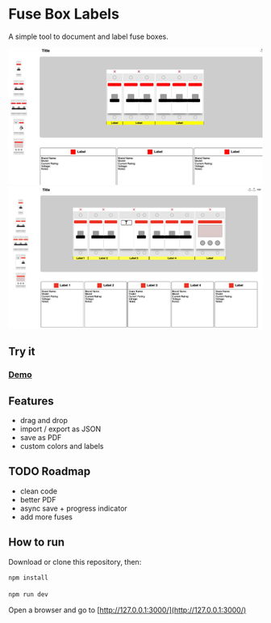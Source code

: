 
# Fuse Box Labels

A simple tool to document and label fuse boxes.

<img src="https://github.com/alexadam/fuse-box-labels/blob/main/imgs/fuse-box-labels.gif?raw=true" width="800">

<img src="https://github.com/alexadam/fuse-box-labels/blob/main/imgs/fuse-box-labels.png?raw=true" width="800">

## Try it

### [Demo](https://alexadam.github.io/demos/fuse-box-labels/index.html)

## Features

 - drag and drop
 - import / export as JSON
 - save as PDF
 - custom colors and labels

## TODO Roadmap

 - clean code
 - better PDF
 - async save + progress indicator
 - add more fuses

## How to run 

Download or clone this repository, then:

```sh
npm install

npm run dev
```

Open a browser and go to [http://127.0.0.1:3000/](http://127.0.0.1:3000/)